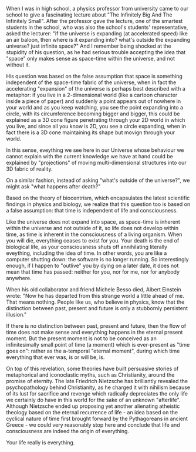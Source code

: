 When I was in high school, a physics professor from university came to our school to give a fascinating lecture about "The Infinitely Big And The Infinitely Small".
After the professor gave the lecture, one of the smartest students in the school, who was also the school's students' representative, asked the lecturer: "if the universe is expanding (at accelerated speed) like an air baloon, then where is it expanding into? what's outside the expanding universe? just infinite space?"
And I remember being shocked at the stupidity of his question, as he had serious trouble accepting the idea that "space" only makes sense as space-time within the universe, and not without it.

His question was based on the false assumption that space is something independent of the space-time fabric of the universe, when in fact the accelerating "expansion" of the universe is perhaps best described with a metaphor: if you live in a 2-dimensional world (like a cartoon character inside a piece of paper) and suddenly a point appears out of nowhere in your world and as you keep watching, you see the point expanding into a circle, with its circumference becoming bigger and bigger, this could be explained as a 3D cone figure penetrating through your 2D world in which you live, and since all you know is 2D, you see a circle expanding, when in fact there is a 3D cone maintaining its shape but movign through your world.

In this sense, eveything we see here in our Universe whose behaviour we cannot explain with the current knowledge we have at hand could be explained by "projections" of moving multi-dimensional structures into our 3D fabric of reality.

On a similar fashion, instead of asking "what's outside of the universe?", we might ask "what happens after death?"

Based on the theory of biocentrism, which encapsulates the latest scientific findings in physics and biology, we realize that this question too is based on a false assumption: that time is independent of life and consciousness.

Like the universe does not expand into space, as space-time is inherent within the universe and not outside of it, so life does not develop within time, as time is inherent in the consciousness of a living organism.
When you will die, everything ceases to exist for you.
Your death is the end of biological life, as your consciousness shuts off annihilating literally eveything, including the idea of time.
In other words, you are like a computer shutting down: the software is no longer running.
So interestingly enough, if I happen to "outlive" you by dying on a later date, it does not mean that time has passed: neither for you, nor for me, nor for anybody anywhere.

When his old collaborator and friend Michele Besso died, Albert Einstein wrote:
"Now he has departed from this strange world a little ahead of me.
That means nothing. People like us, who believe in physics, know that the distinction between past, present and future is only a stubbornly persistent illusion."

If there is no distinction between past, present and future, then the flow of time does not make sense and everything happens in the eternal present moment.
But the present moment is not to be conceived as an infinitesimally small point of time (a moment) which is ever-present as "time goes on":  rather as the a-temporal "eternal moment", during which time everything that ever was, is or will be, is.

On top of this revelation, some theories have built persuasive stories of metaphorical and iconoclastic myths, such as Christianity, around the promise of eternity.
The late Friedrich Nietzsche has brilliantly revealed the psychopathology behind Christianity, as he charged it with nihilism because of its lust for sacrifice and revenge which radically depreciates the only life we certainly do have in this world for the sake of an unknown "afterlife".
Although Nietzsche ended up proposing yet another alienating atheistic theology based on the eternal recurrence of life - an idea based on the cyclical nature of time first brought forward by the Pythagoreans in ancient Greece - we could very reasonably stop here and conclude that life and consciousness are indeed the origin of everything.

Your life really is everything.
